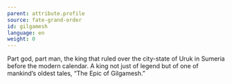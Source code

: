```yaml
---
parent: attribute.profile
source: fate-grand-order
id: gilgamesh
language: en
weight: 0
---
```


Part god, part man, the king that ruled over the city-state of Uruk in Sumeria before the modern calendar.
A king not just of legend but of one of mankind’s oldest tales, “The Epic of Gilgamesh.”
